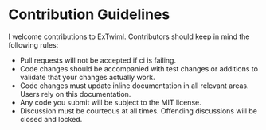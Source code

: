 # Contribution Guidelines

I welcome contributions to ExTwiml. Contributors should keep in mind the following rules:

- Pull requests will not be accepted if ci is failing.
- Code changes should be accompanied with test changes or additions to validate that your changes actually work.
- Code changes must update inline documentation in all relevant areas. Users rely on this documentation.
- Any code you submit will be subject to the MIT license.
- Discussion must be courteous at all times. Offending discussions will be closed and locked.
